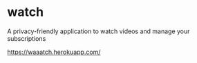 # watch

A privacy-friendly application to watch videos and manage your subscriptions

https://waaatch.herokuapp.com/

